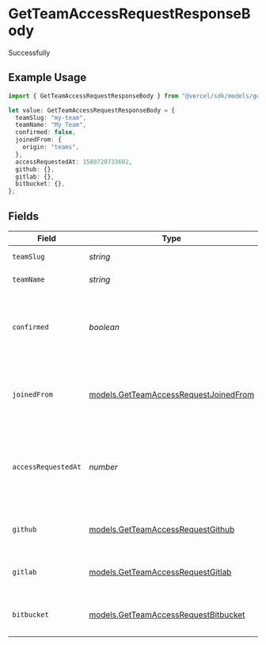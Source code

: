 # GetTeamAccessRequestResponseBody

Successfully

## Example Usage

```typescript
import { GetTeamAccessRequestResponseBody } from "@vercel/sdk/models/getteamaccessrequestop.js";

let value: GetTeamAccessRequestResponseBody = {
  teamSlug: "my-team",
  teamName: "My Team",
  confirmed: false,
  joinedFrom: {
    origin: "teams",
  },
  accessRequestedAt: 1588720733602,
  github: {},
  gitlab: {},
  bitbucket: {},
};
```

## Fields

| Field                                                                                       | Type                                                                                        | Required                                                                                    | Description                                                                                 | Example                                                                                     |
| ------------------------------------------------------------------------------------------- | ------------------------------------------------------------------------------------------- | ------------------------------------------------------------------------------------------- | ------------------------------------------------------------------------------------------- | ------------------------------------------------------------------------------------------- |
| `teamSlug`                                                                                  | *string*                                                                                    | :heavy_check_mark:                                                                          | The slug of the team.                                                                       | my-team                                                                                     |
| `teamName`                                                                                  | *string*                                                                                    | :heavy_check_mark:                                                                          | The name of the team.                                                                       | My Team                                                                                     |
| `confirmed`                                                                                 | *boolean*                                                                                   | :heavy_check_mark:                                                                          | Current status of the membership. Will be `true` if confirmed, if pending it'll be `false`. | false                                                                                       |
| `joinedFrom`                                                                                | [models.GetTeamAccessRequestJoinedFrom](../models/getteamaccessrequestjoinedfrom.md)        | :heavy_check_mark:                                                                          | A map that describes the origin from where the user joined.                                 |                                                                                             |
| `accessRequestedAt`                                                                         | *number*                                                                                    | :heavy_check_mark:                                                                          | Timestamp in milliseconds when the user requested access to the team.                       | 1588720733602                                                                               |
| `github`                                                                                    | [models.GetTeamAccessRequestGithub](../models/getteamaccessrequestgithub.md)                | :heavy_check_mark:                                                                          | Map of the connected GitHub account.                                                        |                                                                                             |
| `gitlab`                                                                                    | [models.GetTeamAccessRequestGitlab](../models/getteamaccessrequestgitlab.md)                | :heavy_check_mark:                                                                          | Map of the connected GitLab account.                                                        |                                                                                             |
| `bitbucket`                                                                                 | [models.GetTeamAccessRequestBitbucket](../models/getteamaccessrequestbitbucket.md)          | :heavy_check_mark:                                                                          | Map of the connected Bitbucket account.                                                     |                                                                                             |
